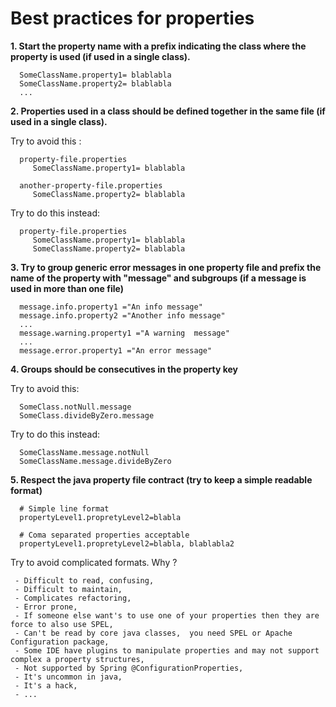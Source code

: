 # Best practices for properties

**1.  Start the property name with a prefix indicating the class where the property is used (if used in a single class).**  
  
      SomeClassName.property1= blablabla  
      SomeClassName.property2= blablabla
      ...  
     
     
**2.  Properties used in a class should be defined together in the same file (if used in a single class).**  
  
   Try to avoid this :  
   
   
      property-file.properties 
         SomeClassName.property1= blablabla  
       
      another-property-file.properties    
         SomeClassName.property2= blablabla  
       
       
   Try to do this instead:  
   
      property-file.properties 
         SomeClassName.property1= blablabla 
         SomeClassName.property2= blablabla 
       
     
**3.  Try to group generic error messages in one property file and prefix the name of the property with "message" and subgroups
   (if a message is used in more than one file)**  

  
      message.info.property1 ="An info message"  
      message.info.property2 ="Another info message"  
      ...  
      message.warning.property1 ="A warning  message"  
      ...  
      message.error.property1 ="An error message"  


**4.  Groups should be consecutives in the property key**  

   Try to avoid this:   
      
      SomeClass.notNull.message  
      SomeClass.divideByZero.message  
 
 
   Try to do this instead:  
      
      SomeClassName.message.notNull  
      SomeClassName.message.divideByZero  


**5.  Respect the java property file contract (try to keep a simple readable format)**  


      # Simple line format  
      propertyLevel1.propretyLevel2=blabla  
   
      # Coma separated properties acceptable  
      propertyLevel1.propretyLevel2=blabla, blablabla2   
   
   Try to avoid complicated formats. Why ?  
 
     - Difficult to read, confusing,  
     - Difficult to maintain,  
     - Complicates refactoring,  
     - Error prone,  
     - If someone else want's to use one of your properties then they are force to also use SPEL,  
     - Can't be read by core java classes,  you need SPEL or Apache Configuration package,
     - Some IDE have plugins to manipulate properties and may not support complex a property structures,  
     - Not supported by Spring @ConfigurationProperties,  
     - It's uncommon in java,  
     - It's a hack,  
     - ...  
     
     
 

   
   
